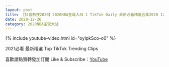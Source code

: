 ```yaml
---
layout: post
title: 【抖音熱搜2020】2020NBA圣诞大战 1 TikTok Daily 最新必看精選合集2020 12 26
date: 2020-12-26
category: 2020NBA圣诞大战
---
```


{% include youtube-video.html id="oyIpkSco-o0" %}

2021必看 最新精選 Top TikTok Trending Clips

喜歡請點贊轉發加訂閱 Like & Subscribe：[YouTube](https://www.youtube.com/channel/UCAoR7VcanIPd04uEq_GIylA/videos)

